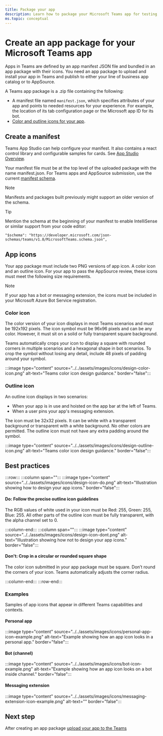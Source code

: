 ```yaml
---
title: Package your app
description: Learn how to package your Microsoft Teams app for testing, uploading, and store publishing.
ms.topic: conceptual
---
```


# Create an app package for your Microsoft Teams app

Apps in Teams are defined by an app manifest JSON file and bundled in an app package with their icons. You need an app package to upload and install your app in Teams and publish to either your line of business app catalog or to AppSource.

A Teams app package is a .zip file containing the following:

* A manifest file named `manifest.json`, which specifies attributes of your app and points to needed resources for your experience. For example, the location of its tab configuration page or the Microsoft app ID for its bot.
* [Color and outline icons for your app](#app-icons).

## Create a manifest

Teams App Studio can help configure your manifest. It also contains a react control library and configurable samples for cards. See [App Studio Overview](~/concepts/build-and-test/app-studio-overview.md).

Your manifest file must be at the top level of the uploaded package with the name manifest.json. For Teams apps and AppSource submission, use the current [manifest schema](~/resources/schema/manifest-schema.md).

> [!NOTE]
> Manifests and packages built previously might support an older version of the schema.

> [!TIP]
> Mention the schema at the beginning of your manifest to enable IntelliSense or similar support from your code editor:
>
> `"$schema": "https://developer.microsoft.com/json-schemas/teams/v1.8/MicrosoftTeams.schema.json",`

## App icons

Your app package must include two PNG versions of app icon. A color icon and an outline icon. For your app to pass the AppSource review, these icons must meet the following size requirements.

> [!Note]
> If your app has a bot or messaging extension, the icons must be included in your Microsoft Azure Bot Service registration.

### Color icon

The color version of your icon displays in most Teams scenarios and must be 192x192 pixels. The icon symbol must be 96x96 pixels and can be any color. However, it must sit on a solid or fully transparent square background.

Teams automatically crops your icon to display a square with rounded corners in multiple scenarios and a hexagonal shape in bot scenarios. To crop the symbol without losing any detail, include 48 pixels of padding around your symbol.

:::image type="content" source="../../assets/images/icons/design-color-icon.png" alt-text="Teams color icon design guidance." border="false":::

### Outline icon

An outline icon displays in two scenarios:

* When your app is in use and hoisted on the app bar at the left of Teams.
* When a user pins your app's messaging extension.

The icon must be 32x32 pixels. It can be white with a transparent background or transparent with a white background. No other colors are permitted. The outline icon must not have any extra padding around the symbol.

:::image type="content" source="../../assets/images/icons/design-outline-icon.png" alt-text="Teams color icon design guidance." border="false":::

## Best practices

:::row:::
   :::column span="":::
:::image type="content" source="../../assets/images/icons/design-icon-do.png" alt-text="Illustration showing how to design your app icons." border="false":::

#### Do: Follow the precise outline icon guidelines

The RGB values of white used in your icon must be Red: 255, Green: 255, Blue: 255. All other parts of the outline icon must be fully transparent, with the alpha channel set to 0.

   :::column-end:::
   :::column span="":::
:::image type="content" source="../../assets/images/icons/design-icon-dont.png" alt-text="Illustration showing how not to design your app icons." border="false":::

#### Don't: Crop in a circular or rounded square shape

The color icon submitted in your app package must be square. Don’t round the corners of your icon. Teams automatically adjusts the corner radius.

   :::column-end:::
:::row-end:::

### Examples

Samples of app icons that appear in different Teams capabilities and contexts.

#### Personal app

:::image type="content" source="../../assets/images/icons/personal-app-icon-example.png" alt-text="Example showing how an app icon looks in a personal app." border="false":::

#### Bot (channel)

:::image type="content" source="../../assets/images/icons/bot-icon-example.png" alt-text="Example showing how an app icon looks on a bot inside channel." border="false":::

#### Messaging extension

:::image type="content" source="../../assets/images/icons/messaging-extension-icon-example.png" alt-text="<alt text>" border="false":::

## Next step

After creating an app package [upload your app to the Teams](~/concepts/deploy-and-publish/apps-upload.md)